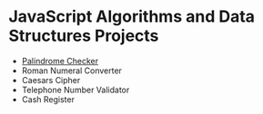 # JavaScript Algorithms and Data Structures Projects

- [Palindrome Checker](./projects/palindrome-checker.js)
- Roman Numeral Converter
- Caesars Cipher
- Telephone Number Validator
- Cash Register
